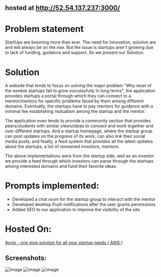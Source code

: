 ## hosted at http://52.54.137.237:3000/

# Problem statement

StartUps are booming more than ever. The need for innovation, solution are and will always be on the rise. But the issue is startups aren't growing due to lack of funding, guidance and support. So we present our Solution.

# Solution

A website that tends to focus on solving the major problem "Why most of the newbie startups fail to grow successfully in long terms", the application provides startups a portal through which they can connect to a mentor/mentors for specific problems faced by them among different domains. Eventually, the startups have to pay mentors for guidance with a minimal fee establishing mutualism among the startup and the mentor.

The application even tends to provide a community section that provides peers/students with similar views/ideas to connect and work together and over different startups. And a startup homepage, where the startup group can post updates on the progress of its work, can also link their social media posts, and finally, a feed system that provides all the latest updates about the startups, a list of renowned investors, mentors.

The above implementations were from the startup side, well as an investor we provide a feed through which investors can parse through the startups among interested domains and fund their favorite ideas.

# Prompts implemented:
- Developed a chat room for the startup group to interact with the mentor
- Developed desktop Push notifications after the user grants permissions
- Added SEO to our application to improve the visibility of the site

# Hosted On: 
[Avvio - one stop solution for all your startup needs ( AWS )](http://ec2-52-54-137-237.compute-1.amazonaws.com:3000/)

## Screenshots:
![image](https://user-images.githubusercontent.com/78999739/184808507-fda6894a-5425-4d52-902d-471783e15f76.png)
![image](https://user-images.githubusercontent.com/78999739/184808575-dcae75a7-843a-4cec-bd2c-d13681410659.png)
![image](https://user-images.githubusercontent.com/78999739/184808602-d7f0d944-4aee-4760-bbdb-cf7ca08fee38.png)
